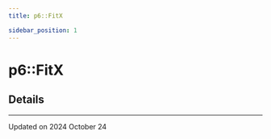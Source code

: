 ```yaml
---
title: p6::FitX

sidebar_position: 1
---
```


# p6::FitX





## Details
-------------------------------

Updated on 2024 October 24